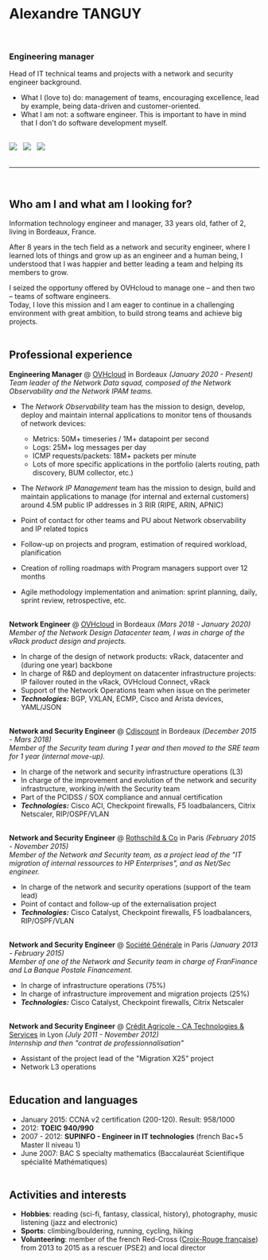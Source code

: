 # Alexandre TANGUY
<br> 

### Engineering manager

Head of IT technical teams and projects with a network and security engineer background.<br>

  - What I (love to) do: management of teams, encouraging excellence, lead by example, being data-driven and customer-oriented.<br>
  - What I am not: a software engineer. This is important to have in mind that I don't do software development myself.<br ><br>

[![](https://img.shields.io/badge/PDF-267CB9?style=for-the-badge&logo=docusign)](https://github.com/hikatanguy/cv/raw/main/out/cv_alexandre_tanguy.pdf) &nbsp; [![](https://img.shields.io/badge/Email-267CB9?style=for-the-badge&logo=maildotru)](mailto:alexandre@tanguy.pro) &nbsp; [![](https://img.shields.io/badge/LinkedIn-267CB9?style=for-the-badge&logo=linkedin)](https://www.linkedin.com/in/alexandretanguy/) <br><br>

---

<br>

## Who am I and what am I looking for?
Information technology engineer and manager, 33 years old, father of 2, living in Bordeaux, France.

After 8 years in the tech field as a network and security engineer, where I learned lots of things and grow up as an engineer and a human being, I understood that I was happier and better leading a team and helping its members to grow. 

I seized the opportuny offered by OVHcloud to manage one – and then two – teams of software engineers.<br>
Today, I love this mission and I am eager to continue in a challenging environment with great ambition, to build strong teams and achieve big projects. 
<br><br>

## Professional experience
**Engineering Manager** @ [OVHcloud](https://www.ovhcloud.com) in Bordeaux _(January 2020 - Present)_ <br>
*Team leader of the Network Data squad, composed of the Network Observability and the Network IPAM teams.*

  - The *Network Observability* team has the mission to design, develop, deploy and maintain internal applications to monitor tens of thousands of network devices: 
    - Metrics: 50M+ timeseries / 1M+ datapoint per second
    - Logs: 25M+ log messages per day
    - ICMP requests/packets: 18M+ packets per minute
    - Lots of more specific applications in the portfolio (alerts routing, path discovery, BUM collector, etc.)

  - The *Network IP Management* team has the mission to design, build and maintain applications to manage (for internal and external customers) around 4.5M public IP addresses in 3 RIR (RIPE, ARIN, APNIC) 

  - Point of contact for other teams and PU about Network observability and IP related topics
  - Follow-up on projects and program, estimation of required workload, planification
  - Creation of rolling roadmaps with Program managers support over 12 months
  - Agile methodology implementation and animation: sprint planning, daily, sprint review, retrospective, etc.
<br><br>

**Network Engineer** @ [OVHcloud](https://www.ovhcloud.com) in Bordeaux _(Mars 2018 - January 2020)_ <br>
*Member of the Network Design Datacenter team, I was in charge of the vRack product design and projects.*

  - In charge of the design of network products: vRack, datacenter and (during one year) backbone
  - In charge of R&D and deployment on datacenter infrastructure projects: IP failover routed in the vRack, OVHcloud Connect, vRack
  - Support of the Network Operations team when issue on the perimeter
  - **_Technologies:_** BGP, VXLAN, ECMP, Cisco and Arista devices, YAML/JSON
<br><br>

**Network and Security Engineer** @ [Cdiscount](https://www.cdiscount.com) in Bordeaux _(December 2015 - Mars 2018)_ <br>
*Member of the Security team during 1 year and then moved to the SRE team for 1 year (internal move-up).*

  - In charge of the network and security infrastructure operations (L3)
  - In charge of the improvement and evolution of the network and security infrastructure, working in/with the Security team
  - Part of the PCIDSS / SOX compliance and annual certification
  - **_Technologies:_** Cisco ACI, Checkpoint firewalls, F5 loadbalancers, Citrix Netscaler, RIP/OSPF/VLAN
<br><br>

**Network and Security Engineer** @ [Rothschild & Co](https://www.rothschildandco.com/) in Paris _(February 2015 - November 2015)_ <br>
*Member of the Network and Security team, as a project lead of the "IT migration of internal ressources to HP Enterprises", and as Net/Sec engineer.*

  - In charge of the network and security operations (support of the team lead)
  - Point of contact and follow-up of the externalisation project
  - **_Technologies:_** Cisco Catalyst, Checkpoint firewalls, F5 loadbalancers, RIP/OSPF/VLAN
<br><br>

**Network and Security Engineer** @ [Société Générale](https://www.societegenerale.com) in Paris _(January 2013 - February 2015)_ <br>
*Member of one of the Network and Security team in charge of FranFinance and La Banque Postale Financement.*

  - In charge of infrastructure operations (75%)
  - In charge of infrastructure improvement and migration projects (25%)
  - **_Technologies:_** Cisco Catalyst, Checkpoint firewalls, Citrix Netscaler
<br><br>

**Network and Security Engineer** @ [Crédit Agricole - CA Technologies & Services](https://www.credit-agricole.com/marques-et-metiers/toutes-nos-marques/credit-agricole-technologies-et-services) in Lyon _(July 2011 - November 2012)_<br>
*Internship and then "contrat de professionnalisation"*

  - Assistant of the project lead of the "Migration X25" project
  - Network L3 operations
<br><br> 

## Education and languages
  - January 2015: CCNA v2 certification (200-120). Result: 958/1000
  - 2012: **TOEIC 940/990**
  - 2007 - 2012: **SUPINFO - Engineer in IT technologies** (french Bac+5 Master II niveau 1)
  - June 2007: BAC S specialty mathematics (Baccalauréat Scientifique spécialité Mathématiques)
<br><br>

## Activities and interests
  - **Hobbies**: reading (sci-fi, fantasy, classical, history), photography, music listening (jazz and electronic)
  - **Sports**: climbing/bouldering, running, cycling, hiking
  - **Volunteering**: member of the french Red-Cross ([Croix-Rouge française](https://www.croix-rouge.fr)) from 2013 to 2015 as a rescuer (PSE2) and local director 
<br><br>

